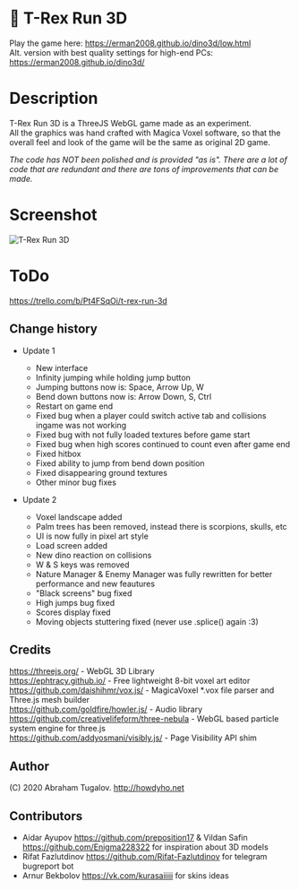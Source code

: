 # 🦖 T-Rex Run 3D
Play the game here: https://erman2008.github.io/dino3d/low.html  
Alt. version with best quality settings for high-end PCs: https://erman2008.github.io/dino3d/

# Description
T-Rex Run 3D is a ThreeJS WebGL game made as an experiment.  
All the graphics was hand crafted with Magica Voxel software, so that the overall feel and look of the game will be the same as original 2D game.

*The code has NOT been polished and is provided "as is". There are a lot of code that are redundant and there are tons of improvements that can be made.*

# Screenshot
![T-Rex Run 3D](https://i.imgur.com/fESLYlF.png)

# ToDo
https://trello.com/b/Pt4FSqOi/t-rex-run-3d

## Change history
- Update 1
  - New interface
  - Infinity jumping while holding jump button
  - Jumping buttons now is: Space, Arrow Up, W
  - Bend down buttons now is: Arrow Down, S, Ctrl
  - Restart on game end
  - Fixed bug when a player could switch active tab and collisions ingame was not working
  - Fixed bug with not fully loaded textures before game start
  - Fixed bug when high scores continued to count even after game end
  - Fixed hitbox
  - Fixed ability to jump from bend down position
  - Fixed disappearing ground textures
  - Other minor bug fixes

- Update 2
  - Voxel landscape added
  - Palm trees has been removed, instead there is scorpions, skulls, etc
  - UI is now fully in pixel art style
  - Load screen added
  - New dino reaction on collisions
  - W & S keys was removed
  - Nature Manager & Enemy Manager was fully rewritten for better performance and new feautures
  - "Black screens" bug fixed
  - High jumps bug fixed
  - Scores display fixed
  - Moving objects stuttering fixed (never use .splice() again :3)

## Credits
https://threejs.org/ - WebGL 3D Library  
https://ephtracy.github.io/ - Free lightweight 8-bit voxel art editor  
https://github.com/daishihmr/vox.js/ - MagicaVoxel *.vox file parser and Three.js mesh builder  
https://github.com/goldfire/howler.js/ - Audio library  
https://github.com/creativelifeform/three-nebula - WebGL based particle system engine for three.js  
https://github.com/addyosmani/visibly.js/ - Page Visibility API shim

## Author

(C) 2020 Abraham Tugalov.
http://howdyho.net

## Contributors
- Aidar Ayupov <https://github.com/preposition17> & Vildan Safin <https://github.com/Enigma228322> for inspiration about 3D models
- Rifat Fazlutdinov <https://github.com/Rifat-Fazlutdinov> for telegram bugreport bot
- Arnur Bekbolov <https://vk.com/kurasaiiiii> for skins ideas
